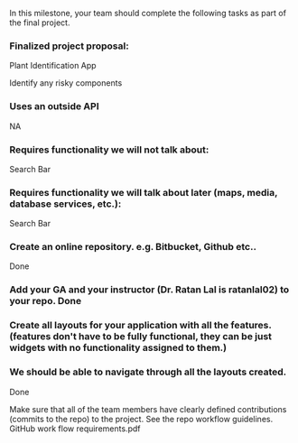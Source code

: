 In this milestone, your team should complete the following tasks as part of the final project.

### Finalized project proposal:
Plant Identification App

Identify any risky components
### Uses an outside API 
NA

### Requires functionality we will not talk about: 
Search Bar

### Requires functionality we will talk about later (maps, media, database services, etc.): 
Search Bar

### Create an online repository. e.g. Bitbucket, Github etc.. 
Done

### Add your GA and your instructor (Dr. Ratan Lal is ratanlal02) to your repo. Done

### Create all layouts for your application with all the features. (features don't have to be fully functional, they can be just widgets with no functionality assigned to them.)
### We should be able to navigate through all the layouts created.
Done

Make sure that all of the team members have clearly defined contributions (commits to the repo) to the project.  See the repo workflow guidelines. GitHub work flow requirements.pdf
